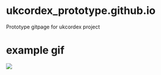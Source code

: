 # ukcordex_prototype.github.io
Prototype gitpage for ukcordex project

# example gif


![](https://figshare.com/articles/dataset/product2_gif/9211256/product2.gif)
